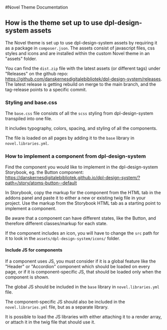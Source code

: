 #Novel Theme Documentation

## How is the theme set up to use dpl-design-system assets

The Novel theme is set up to use dpl-design-system assets by requiring it as a package in ```composer.json```.
The assets consist of javascript files, css styles and icons and are installed within the custom Novel theme in an "assets" folder.

You can find the ```dist.zip``` file with the latest assets (or different tags) under "Releases" on the github repo: https://github.com/danskernesdigitalebibliotek/dpl-design-system/releases.
The latest release is getting rebuild on merge to the main branch, and the tag-release points to a specific commit.

### Styling and base.css

The ```base.css``` file consists of all the ```scss``` styling from dpl-design-system transpiled into one file.

It includes typography, colors, spacing, and styling of all the components.

The file is loaded on all pages by adding it to the ```base``` library in ```novel.libraries.yml```.

### How to implement a component from dpl-design-system

Find the component you would like to implement in the dpl-design-system Storybook, eg. the Button component: https://danskernesdigitalebibliotek.github.io/dpl-design-system/?path=/story/atoms-button--default

In Storybook, copy the markup for the component from the HTML tab in the addons panel and paste it to either a new or existing twig file in your project.
Use the markup from the Storybook HTML tab as a starting point to implement a component.

Be aware that a component can have different states, like the Button, and therefore different classes/markup for each state.

If the component includes an icon, you will have to change the ```src``` path for it to look in the ```assets/dpl-design-system/icons/``` folder.

#### Include JS for components

If a component uses JS, you must consider if it is a global feature like the "Header" or "Accordion" component which should be loaded on every page,
or if it is component-specific JS, that should be loaded only when the component is shown.

The global JS should be included in the ```base``` library in ```novel.libraries.yml``` file.

The component-specific JS should also be included in the ```novel.libraries.yml``` file, but as a separate library.

It is possible to load the JS libraries with either attaching it to a render array, or attach it in the twig file that should use it.
